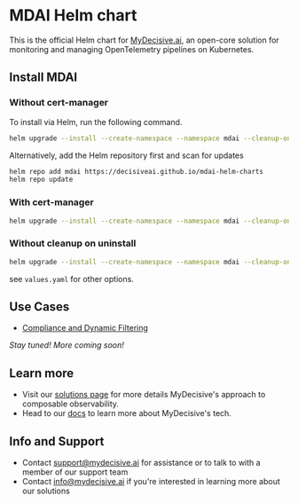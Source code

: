 # MDAI Helm chart

This is the official Helm chart for [MyDecisive.ai](https://www.mydecisive.ai/), an open-core solution for monitoring and managing OpenTelemetry pipelines on Kubernetes. 

## Install MDAI

### Without cert-manager

To install via Helm, run the following command.

```sh
helm upgrade --install --create-namespace --namespace mdai --cleanup-on-fail --dependency-update --wait-for-jobs -f values.yaml -f values_prometheus.yaml mdai .
```

Alternatively, add the Helm repository first and scan for updates

```sh
helm repo add mdai https://decisiveai.github.io/mdai-helm-charts
helm repo update
```

### With cert-manager

```sh
helm upgrade --install --create-namespace --namespace mdai --cleanup-on-fail --dependency-update --wait-for-jobs --set mdai-operator.webhooks.certManager.enabled=true --set mdai-operator.webhooks.autoGenerateCert.enabled=false -f values.yaml -f values_prometheus.yaml mdai .
```

### Without cleanup on uninstall

```sh
helm upgrade --install --create-namespace --namespace mdai --cleanup-on-fail --dependency-update --wait-for-jobs --set cleanup=false -f values.yaml -f values_prometheus.yaml mdai .
```

see `values.yaml` for other options.

## Use Cases

- [Compliance and Dynamic Filtering](./USAGE/compliance/COMPLIANCE_FILTERING.md)

*Stay tuned! More coming soon!*

## Learn more

* Visit our [solutions page](https://www.mydecisive.ai/solutions) for more details MyDecisive's approach to composable observability. 
* Head to our [docs](https://docs.mydecisive.ai/) to learn more about MyDecisive's tech.

## Info and Support 

* Contact [support@mydecisive.ai](mailto:support@mydecisive.ai) for assistance or to talk to with a member of our support team
* Contact [info@mydecisive.ai](mailto:info@mydecisive.ai) if you're interested in learning more about our solutions
